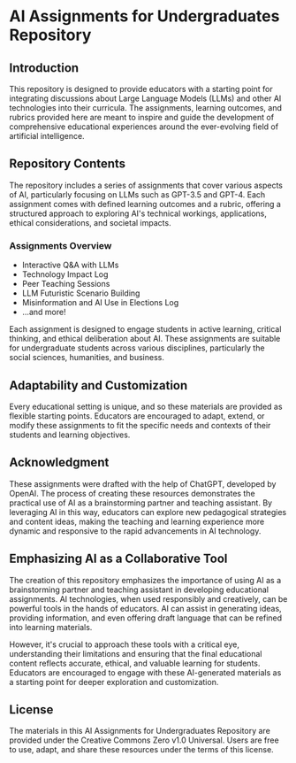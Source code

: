 # AI Assignments for Undergraduates Repository

## Introduction
This repository is designed to provide educators with a starting point for integrating discussions about Large Language Models (LLMs) and other AI technologies into their curricula. The assignments, learning outcomes, and rubrics provided here are meant to inspire and guide the development of comprehensive educational experiences around the ever-evolving field of artificial intelligence.

## Repository Contents
The repository includes a series of assignments that cover various aspects of AI, particularly focusing on LLMs such as GPT-3.5 and GPT-4. Each assignment comes with defined learning outcomes and a rubric, offering a structured approach to exploring AI's technical workings, applications, ethical considerations, and societal impacts.

### Assignments Overview
- Interactive Q&A with LLMs
- Technology Impact Log
- Peer Teaching Sessions
- LLM Futuristic Scenario Building
- Misinformation and AI Use in Elections Log
- ...and more!

Each assignment is designed to engage students in active learning, critical thinking, and ethical deliberation about AI. These assignments are suitable for undergraduate students across various disciplines, particularly the social sciences, humanities, and business.

## Adaptability and Customization
Every educational setting is unique, and so these materials are provided as flexible starting points. Educators are encouraged to adapt, extend, or modify these assignments to fit the specific needs and contexts of their students and learning objectives.

## Acknowledgment
These assignments were drafted with the help of ChatGPT, developed by OpenAI. The process of creating these resources demonstrates the practical use of AI as a brainstorming partner and teaching assistant. By leveraging AI in this way, educators can explore new pedagogical strategies and content ideas, making the teaching and learning experience more dynamic and responsive to the rapid advancements in AI technology.

## Emphasizing AI as a Collaborative Tool
The creation of this repository emphasizes the importance of using AI as a brainstorming partner and teaching assistant in developing educational assignments. AI technologies, when used responsibly and creatively, can be powerful tools in the hands of educators. AI can assist in generating ideas, providing information, and even offering draft language that can be refined into learning materials. 

However, it's crucial to approach these tools with a critical eye, understanding their limitations and ensuring that the final educational content reflects accurate, ethical, and valuable learning for students. Educators are encouraged to engage with these AI-generated materials as a starting point for deeper exploration and customization.


## License
The materials in this AI Assignments for Undergraduates Repository are provided under the Creative Commons Zero v1.0 Universal. Users are free to use, adapt, and share these resources under the terms of this license.


